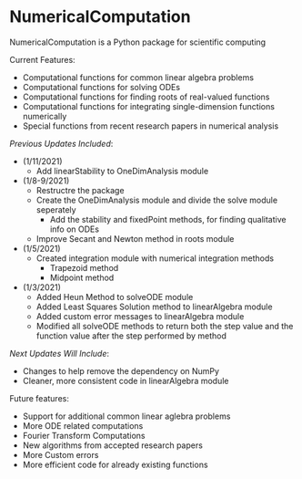 <h1> NumericalComputation </h1>

NumericalComputation is a Python package for scientific computing

Current Features:
* Computational functions for common linear algebra problems
* Computational functions for solving ODEs
* Computational functions for finding roots of real-valued functions
* Computational functions for integrating single-dimension functions numerically
* Special functions from recent research papers in numerical analysis

*Previous Updates Included*:
* (1/11/2021)
  * Add linearStability to OneDimAnalysis module
* (1/8-9/2021)
  * Restructre the package
  * Create the OneDimAnalysis module and divide the solve module seperately
    * Add the stability and fixedPoint methods, for finding qualitative info on ODEs
  * Improve Secant and Newton method in roots module
* (1/5/2021)
  * Created integration module with numerical integration methods
    * Trapezoid method
    * Midpoint method
* (1/3/2021) 
  * Added Heun Method to solveODE module
  * Added Least Squares Solution method to linearAlgebra module
  * Added custom error messages to linearAlgebra module
  * Modified all solveODE methods to return both the step value and the function value after the step performed by method

*Next Updates Will Include*:
* Changes to help remove the dependency on NumPy
* Cleaner, more consistent code in linearAlgebra module

Future features:
* Support for additional common linear aglebra problems
* More ODE related computations
* Fourier Transform Computations
* New algorithms from accepted research papers
* More Custom errors
* More efficient code for already existing functions

